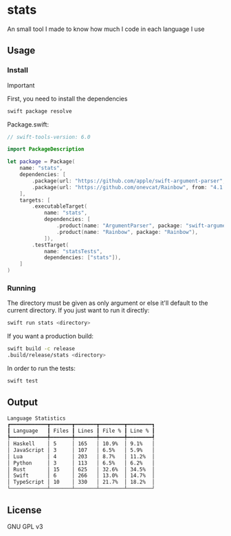 # stats

An small tool I made to know how much I code in each language I use

## Usage

### Install

>[!IMPORTANT]
> First, you need to install the dependencies

```bash
swift package resolve
```

Package.swift:

```swift
// swift-tools-version: 6.0

import PackageDescription

let package = Package(
    name: "stats",
    dependencies: [
        .package(url: "https://github.com/apple/swift-argument-parser", from: "1.5.0"),
        .package(url: "https://github.com/onevcat/Rainbow", from: "4.1.0"),
    ],
    targets: [
        .executableTarget(
            name: "stats",
            dependencies: [
                .product(name: "ArgumentParser", package: "swift-argument-parser"),
                .product(name: "Rainbow", package: "Rainbow"),
            ]),
        .testTarget(
            name: "statsTests",
            dependencies: ["stats"]),
    ]
)
```

### Running

The directory must be given as only argument or else it'll default to the current directory.
If you just want to run it directly:

```bash
swift run stats <directory>
```
If you want a production build:

```bash
swift build -c release
.build/release/stats <directory>
```

In order to run the tests:

```bash
swift test
```

## Output

```bash
Language Statistics
┏━━━━━━━━━━━━┳━━━━━━━┳━━━━━━━┳━━━━━━━━┳━━━━━━━━┓
┃ Language   ┃ Files ┃ Lines ┃ File % ┃ Line % ┃
┡━━━━━━━━━━━━╇━━━━━━━╇━━━━━━━╇━━━━━━━━╇━━━━━━━━┩
│ Haskell    │ 5     │ 165   │ 10.9%  │ 9.1%   │
│ JavaScript │ 3     │ 107   │ 6.5%   │ 5.9%   │
│ Lua        │ 4     │ 203   │ 8.7%   │ 11.2%  │
│ Python     │ 3     │ 113   │ 6.5%   │ 6.2%   │
│ Rust       │ 15    │ 625   │ 32.6%  │ 34.5%  │
│ Swift      │ 6     │ 266   │ 13.0%  │ 14.7%  │
│ TypeScript │ 10    │ 330   │ 21.7%  │ 18.2%  │
└────────────┴───────┴───────┴────────┴────────┘
```

## License

GNU GPL v3
